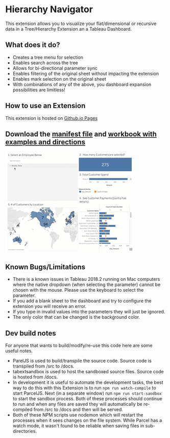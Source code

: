 # Hierarchy Navigator
This extension allows you to visualize your flat/dimensional or recursive data in a Tree/Hierarchy Extension an a Tableau Dashboard. 

## What does it do?
* Creates a tree menu for selection
* Enables search across the tree
* Allows for bi-directional parameter sync
* Enables filtering of the original sheet without impacting the extension
* Enables mark selection on the original sheet
* With combinations of any of the above, you dashboard expansion possibilities are limitless!

## How to use an Extension
This extension is hosted on <a href="https://tableau.github.io/extension-hierarchy-navigator-sandboxed">Github.io Pages</a>

## Download the [manifest file](https://tableau.github.io/extension-hierarchy-navigator-sandboxed/hierarchynavigator-1.0.trex) and [workbook with examples and directions](https://tableau.github.io/extension-hierarchy-navigator-sandboxed/Hierarchy%20Navigator%20Extension.twbx)

![Animated Image](/src/images/AnimatedSample.gif)



## Known Bugs/Limitations
* There is a known issues in Tableau 2018.2 running on Mac computers where the native dropdown (when selecting the parameter) cannot be chosen with the mouse.  Please use the keyboard to select the parameter.
* If you add a blank sheet to the dashboard and try to configure the extension you will receive an error.
* If you type in invalid values into the parameters they will just be ignored.
* The only color that can be changed is the background color.


## Dev build notes
For anyone that wants to build/modify/re-use this code here are some useful notes.
* ParelJS is used to build/transpile the source code.  Source code is transpiled from /src to /docs.
* tabextsandbox is used to host the sandboxed source files.  Source code is hosted from /docs.
* In development it is useful to automate the development tasks, the best way to do this with this Extension is to run `npm run watch-compile` to start ParcelJS.  Next (in a separate window) run `npm run start-sandbox` to start the sandbox process.  Both of these processes should continue to run and when any files are saved they will automatically be re-compiled from /src to /docs and then will be served.
* Both of these NPM scripts use nodemon which will restart the processes when it sees changes on the file system.  While Parcel has a watch mode, it wasn't found to be reliable when saving files in sub-directories.